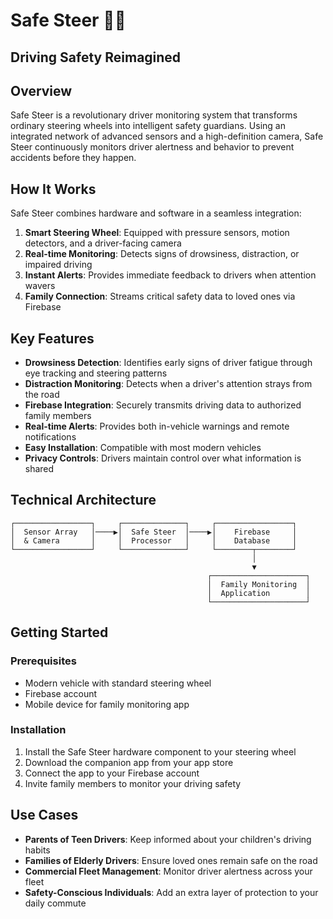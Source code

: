 # Safe Steer 🚗✨

## Driving Safety Reimagined

## Overview

Safe Steer is a revolutionary driver monitoring system that transforms ordinary steering wheels into intelligent safety guardians. Using an integrated network of advanced sensors and a high-definition camera, Safe Steer continuously monitors driver alertness and behavior to prevent accidents before they happen.

## How It Works

Safe Steer combines hardware and software in a seamless integration:

1. **Smart Steering Wheel**: Equipped with pressure sensors, motion detectors, and a driver-facing camera
2. **Real-time Monitoring**: Detects signs of drowsiness, distraction, or impaired driving
3. **Instant Alerts**: Provides immediate feedback to drivers when attention wavers
4. **Family Connection**: Streams critical safety data to loved ones via Firebase

## Key Features

- **Drowsiness Detection**: Identifies early signs of driver fatigue through eye tracking and steering patterns
- **Distraction Monitoring**: Detects when a driver's attention strays from the road
- **Firebase Integration**: Securely transmits driving data to authorized family members
- **Real-time Alerts**: Provides both in-vehicle warnings and remote notifications
- **Easy Installation**: Compatible with most modern vehicles
- **Privacy Controls**: Drivers maintain control over what information is shared

## Technical Architecture

```
┌─────────────────┐     ┌──────────────┐     ┌─────────────────┐
│  Sensor Array   │────▶│  Safe Steer  │────▶│    Firebase     │
│  & Camera       │     │  Processor   │     │    Database     │
└─────────────────┘     └──────────────┘     └────────┬────────┘
                                                      │
                                                      ▼
                                            ┌─────────────────────┐
                                            │  Family Monitoring  │
                                            │  Application        │
                                            └─────────────────────┘
```

## Getting Started

### Prerequisites
- Modern vehicle with standard steering wheel
- Firebase account
- Mobile device for family monitoring app

### Installation
1. Install the Safe Steer hardware component to your steering wheel
2. Download the companion app from your app store
3. Connect the app to your Firebase account
4. Invite family members to monitor your driving safety

## Use Cases

- **Parents of Teen Drivers**: Keep informed about your children's driving habits
- **Families of Elderly Drivers**: Ensure loved ones remain safe on the road
- **Commercial Fleet Management**: Monitor driver alertness across your fleet
- **Safety-Conscious Individuals**: Add an extra layer of protection to your daily commute
